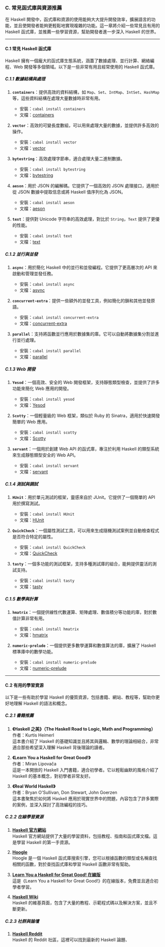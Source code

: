 ### **C. 常見函式庫與資源推薦**

在 Haskell 開發中，函式庫和資源的使用能夠大大提升開發效率，擴展語言的功能，並且使開發者能夠更輕鬆地實現複雜的功能。這一章將介紹一些常見且有用的 Haskell 函式庫，並推薦一些學習資源，幫助開發者進一步深入 Haskell 的世界。

---

#### **C.1 常見 Haskell 函式庫**

Haskell 擁有一個龐大的函式庫生態系統，涵蓋了數據處理、並行計算、網絡編程、Web 開發等多個領域。以下是一些非常有用且經常使用的 Haskell 函式庫。

##### **C.1.1 數據結構與處理**

1. **`containers`**：提供高效的資料結構，如 `Map`、`Set`、`IntMap`、`IntSet`、`HashMap` 等，這些資料結構在處理大量數據時非常有用。
   - 安裝：`cabal install containers`
   - 文檔：[containers](https://hackage.haskell.org/package/containers)

2. **`vector`**：高效的可變長度數組，可以用來處理大量的數據，並提供許多高效的操作。
   - 安裝：`cabal install vector`
   - 文檔：[vector](https://hackage.haskell.org/package/vector)

3. **`bytestring`**：高效處理字節串，適合處理大量二進制數據。
   - 安裝：`cabal install bytestring`
   - 文檔：[bytestring](https://hackage.haskell.org/package/bytestring)

4. **`aeson`**：用於 JSON 的編解碼。它提供了一個高效的 JSON 處理接口，適用於從 JSON 數據中提取信息或將 Haskell 值序列化為 JSON。
   - 安裝：`cabal install aeson`
   - 文檔：[aeson](https://hackage.haskell.org/package/aeson)

5. **`text`**：提供對 Unicode 字符串的高效處理，對比於 `String`，`Text` 提供了更優的性能。
   - 安裝：`cabal install text`
   - 文檔：[text](https://hackage.haskell.org/package/text)

##### **C.1.2 並行與並發**

1. **`async`**：用於簡化 Haskell 中的並行和並發編程。它提供了更高層次的 API 來啟動和管理並發任務。
   - 安裝：`cabal install async`
   - 文檔：[async](https://hackage.haskell.org/package/async)

2. **`concurrent-extra`**：提供一些額外的並發工具，例如簡化的鎖和其他並發原語。
   - 安裝：`cabal install concurrent-extra`
   - 文檔：[concurrent-extra](https://hackage.haskell.org/package/concurrent-extra)

3. **`parallel`**：支持將函數並行應用於數據集的庫。它可以自動將數據集分割並進行並行處理。
   - 安裝：`cabal install parallel`
   - 文檔：[parallel](https://hackage.haskell.org/package/parallel)

##### **C.1.3 Web 開發**

1. **`Yesod`**：一個高效、安全的 Web 開發框架，支持靜態類型檢查，並提供了許多功能來簡化 Web 應用的開發。
   - 安裝：`cabal install yesod`
   - 文檔：[Yesod](https://www.yesodweb.com/)

2. **`Scotty`**：一個輕量級的 Web 框架，類似於 Ruby 的 Sinatra，適用於快速開發簡單的 Web 應用。
   - 安裝：`cabal install scotty`
   - 文檔：[Scotty](https://hackage.haskell.org/package/scotty)

3. **`servant`**：一個用於創建 Web API 的函式庫，專注於利用 Haskell 的類型系統來生成靜態類型安全的 Web API。
   - 安裝：`cabal install servant`
   - 文檔：[servant](https://hackage.haskell.org/package/servant)

##### **C.1.4 測試與調試**

1. **`HUnit`**：用於單元測試的框架，靈感來自於 JUnit。它提供了一個簡單的 API 用於撰寫測試。
   - 安裝：`cabal install HUnit`
   - 文檔：[HUnit](https://hackage.haskell.org/package/HUnit)

2. **`QuickCheck`**：一個屬性測試工具，可以用來生成隨機測試案例並自動檢查程式是否符合特定的屬性。
   - 安裝：`cabal install QuickCheck`
   - 文檔：[QuickCheck](https://hackage.haskell.org/package/QuickCheck)

3. **`tasty`**：一個多功能的測試框架，支持多種測試庫的組合，能夠提供靈活的測試支持。
   - 安裝：`cabal install tasty`
   - 文檔：[tasty](https://hackage.haskell.org/package/tasty)

##### **C.1.5 數學與計算**

1. **`hmatrix`**：一個提供線性代數運算、矩陣處理、數值積分等功能的庫，對於數值計算非常有用。
   - 安裝：`cabal install hmatrix`
   - 文檔：[hmatrix](https://hackage.haskell.org/package/hmatrix)

2. **`numeric-prelude`**：一個提供更多數學運算和數值算法的庫，擴展了 Haskell 標準庫中的數學功能。
   - 安裝：`cabal install numeric-prelude`
   - 文檔：[numeric-prelude](https://hackage.haskell.org/package/numeric-prelude)

---

#### **C.2 有用的學習資源**

以下是一些有助於學習 Haskell 的優質資源，包括書籍、網站、教程等，幫助你更好地理解 Haskell 的語法和概念。

##### **C.2.1 書籍推薦**

1. **《Haskell 之美》（The Haskell Road to Logic, Math and Programming）**  
   作者：Kurtis Heimerl  
   這本書介紹了 Haskell 的基礎知識並且將其與邏輯、數學的理論相結合，非常適合那些希望深入理解 Haskell 背後理論的讀者。

2. **《Learn You a Haskell for Great Good!》**  
   作者：Miran Lipovača  
   這是一本開放的 Haskell 入門書籍，適合初學者。它以輕鬆幽默的風格介紹了 Haskell 的基本概念，對初學者非常友好。

3. **《Real World Haskell》**  
   作者：Bryan O'Sullivan, Don Stewart, John Goerzen  
   這本書聚焦於如何將 Haskell 應用於現實世界中的問題，內容包含了許多實際的案例，並深入探討了高效編程的技巧。

##### **C.2.2 在線學習資源**

1. **[Haskell 官方網站](https://www.haskell.org/)**  
   Haskell 官方網站提供了大量的學習資料，包括教程、指南和函式庫文檔。這是學習 Haskell 的第一手資源。

2. **[Hoogle](https://hoogle.haskell.org/)**  
   Hoogle 是一個 Haskell 函式庫搜索引擎，您可以根據函數的類型或名稱查找相關的函數，對於查找函式庫和學習 Haskell 函數非常有幫助。

3. **[Learn You a Haskell for Great Good! 在線版](http://learnyouahaskell.com/)**  
   這是《Learn You a Haskell for Great Good!》的在線版本，免費並且適合初學者學習。

4. **[Haskell Wiki](https://wiki.haskell.org/)**  
   Haskell 的維基頁面，包含了大量的教程、示範程式碼以及解決方案，並且不斷更新。

##### **C.2.3 社群與論壇**

1. **[Haskell Reddit](https://www.reddit.com/r/haskell/)**  
   Haskell 的 Reddit 社區，這裡可以找到最新的 Haskell 論題、